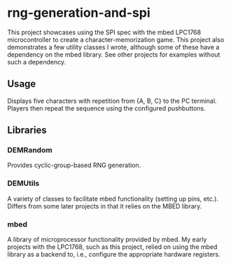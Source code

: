 # rng-generation-and-spi
This project showcases using the SPI spec with the mbed LPC1768 microcontroller to create a character-memorization game. This project also demonstrates a few utility classes I wrote, although some of these have a dependency on the mbed library. See other projects for examples without such a dependency.

## Usage
Displays five characters with repetition from {A, B, C} to the PC terminal. Players then repeat the sequence using the configured pushbuttons.

## Libraries
### DEMRandom
Provides cyclic-group-based RNG generation.
### DEMUtils
A variety of classes to facilitate mbed functionality (setting up pins, etc.). Differs from some later projects in that it relies on the MBED library.
### mbed
A library of microprocessor functionality provided by mbed. My early projects with the LPC1768, such as this project, relied on using the mbed library as a backend to, i.e., configure the appropriate hardware registers.